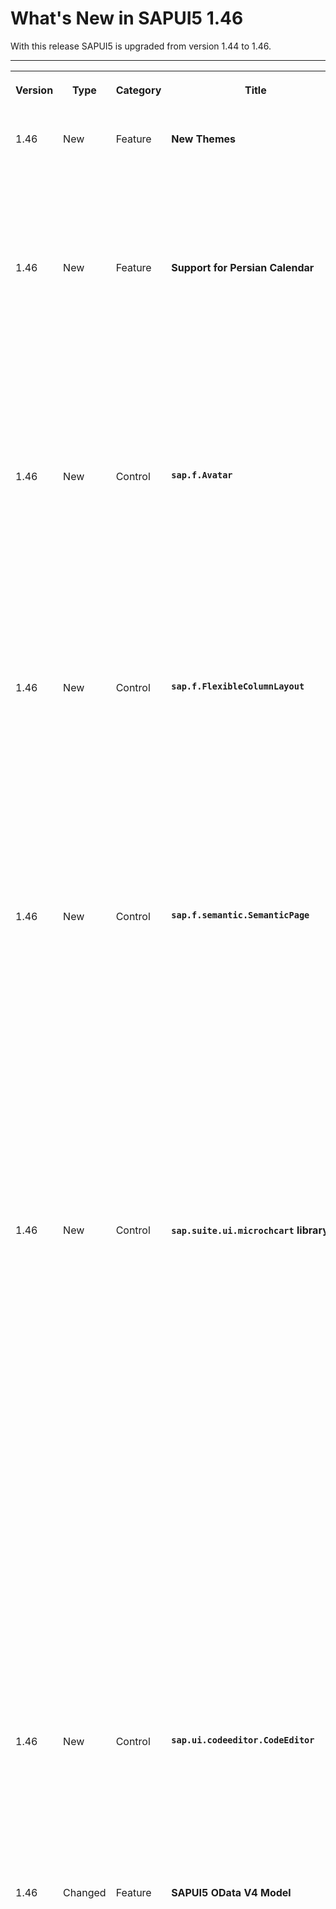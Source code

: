 <!-- loio6307539826e946eda7b619f2e679569a -->

# What's New in SAPUI5 1.46

With this release SAPUI5 is upgraded from version 1.44 to 1.46.

****


<table>
<tr>
<th valign="top">

Version

</th>
<th valign="top">

Type

</th>
<th valign="top">

Category

</th>
<th valign="top">

Title

</th>
<th valign="top">

Description

</th>
<th valign="top">

Action

</th>
<th valign="top">

Available as of

</th>
</tr>
<tr>
<td valign="top">

1.46 

</td>
<td valign="top">

New 

</td>
<td valign="top">

Feature 

</td>
<td valign="top">

**New Themes** 

</td>
<td valign="top">

**New Themes**

The High Contrast White \(HCW\) and High Contrast Black \(HCB\) themes \(`sap_belize_hcw` / `sap_belize_hcb`\) are now delivered with all SAP Fiori-related libraries. They offer a better visual experience for people with visual impairments. For more information, see [Accessibility](../04_Essentials/accessibility-322f55d.md).

<sub>New•Feature•Info Only•1.46</sub>

</td>
<td valign="top">

Info Only

</td>
<td valign="top">

2017-05-04

</td>
</tr>
<tr>
<td valign="top">

1.46 

</td>
<td valign="top">

New 

</td>
<td valign="top">

Feature 

</td>
<td valign="top">

**Support for Persian Calendar** 

</td>
<td valign="top">

**Support for Persian Calendar**

All our controls now support the Persian calendar. The Persian calendar is also sometimes referred to as "Solar Hijri", "Iranian" or "Farsi" calendar.

The Persian calendar year begins around March 21st of each Gregorian year and ends at around March 20th of the following year. To convert the Persian calendar years into the equivalent Gregorian year, add 621 or 622 years to the Persian calendar year depending on whether the Persian calendar year has begun or not.

![](images/WhatsNew_146_Persian_Calendar_bbe5a6a.png)

<sub>New•Feature•Info Only•1.46</sub>

</td>
<td valign="top">

Info Only 

</td>
<td valign="top">

2017-05-04

</td>
</tr>
<tr>
<td valign="top">

1.46 

</td>
<td valign="top">

New 

</td>
<td valign="top">

Control 

</td>
<td valign="top">

**`sap.f.Avatar`** 

</td>
<td valign="top">

**`sap.f.Avatar`**

**`sap.f.Avatar`** is an SAP Fiori 2.0 image-like control that has different display options for representing images, initials, and icons. It allows the usage of different content, shapes, and sizes depending on the use case.

![](images/WhatsNew_146_Avatar1_b6de75d.png)

There are several predefined sizes, as well as an option to set a custom size.

![](images/WhatsNew_146_Avatar2_9127c43.png)

For more information, see the [API Reference](https://ui5.sap.com/#/api/sap.f.Avatar) and the [Sample](https://ui5.sap.com/#/entity/sap.m.Avatar/sample/sap.m.sample.Avatar).

<sub>New•Control•Info Only•1.46</sub>

</td>
<td valign="top">

Info Only 

</td>
<td valign="top">

2017-05-04

</td>
</tr>
<tr>
<td valign="top">

1.46 

</td>
<td valign="top">

New 

</td>
<td valign="top">

Control 

</td>
<td valign="top">

**`sap.f.FlexibleColumnLayout`** 

</td>
<td valign="top">

**`sap.f.FlexibleColumnLayout`**

This control represents the new SAP Fiori 2.0 base layout for an app. It implements the master-detail-detail paradigm by displaying up to three pages in separate columns. The columns are referred to as `Begin`, `Mid`, and `End`, and their width is variable depending on the current layout.

There are several possible layouts that can be changed with the control's API, and also by the user with navigation arrows.

![](images/WhatsNew_146_FlexibleColumnLayout_2d2dc78.png)

For more information, see [Building an App with the Flexible Column Layout and Related Classes](../10_More_About_Controls/building-an-app-with-the-flexible-column-layout-and-related-classes-59a0e11.md), the [API Reference](https://ui5.sap.com/#/api/sap.f.FlexibleColumnLayout), and the [Sample](https://ui5.sap.com/#/entity/sap.f.FlexibleColumnLayout/sample/sap.f.sample.FlexibleColumnLayoutSimple).

<sub>New•Control•Info Only•1.46</sub>

</td>
<td valign="top">

Info Only 

</td>
<td valign="top">

2017-05-04

</td>
</tr>
<tr>
<td valign="top">

1.46 

</td>
<td valign="top">

New 

</td>
<td valign="top">

Control 

</td>
<td valign="top">

**`sap.f.semantic.SemanticPage`** 

</td>
<td valign="top">

**`sap.f.semantic.SemanticPage`**

This new SAP Fiori 2.0 control represents an enhanced `sap.f.DynamicPage` that contains controls with semantic-specific meaning. You can set different actions using the available aggregations, and the `sap.f.semantic.SemanticPage` will automatically position them in dedicated sections of the title or the footer of the page, facilitating the implementation of the SAP Fiori 2.0 design guidelines.

  
  
**Different types of actions in the title positioned in a predefined order**

![](images/WhatsNew_146_SemanticPage1_12fc656.png "Different types of actions in the title positioned in a
									predefined order")

  
  
**Different types of actions in the footer’s right and left areas, positioned in a predefined order**

![](images/WhatsNew_146_SemanticPage2_57b825f.png "Different types of actions in the footer’s right and left
									areas, positioned in a predefined order")

For more information, see the [API Reference](https://ui5.sap.com/#/api/sap.f.semantic.SemanticPage) and the [Sample](https://ui5.sap.com/#/entity/sap.f.semantic.SemanticPage/sample/sap.f.sample.SemanticPageFreeStyle).

<sub>New•Control•Info Only•1.46</sub>

</td>
<td valign="top">

Info Only 

</td>
<td valign="top">

2017-05-04

</td>
</tr>
<tr>
<td valign="top">

1.46 

</td>
<td valign="top">

New 

</td>
<td valign="top">

Control 

</td>
<td valign="top">

**`sap.suite.ui.microchcart` library** 

</td>
<td valign="top">

**`sap.suite.ui.microchcart` library**

The following new, interactive charts are available and have been designed especially for analytical applications:

-   The `sap.suite.ui.microchcart.InteractiveDonutChart` control visualizes the data \(only positive values\) as segments of a donut and provides the corresponding details as a legend in the control. You can interact with both the legend and the donut for selection actions that are synchronized between the legend and the donut.

    ![](images/WhatsNew_146_Interactive_Donut_6b80911.png)

    For more information, see the [API Reference](https://ui5.sap.com/#/api/sap.suite.ui.microchart.InteractiveDonutChart) and the [Sample](https://ui5.sap.com/#/entity/sap.suite.ui.microchart.InteractiveDonutChart/sample/sap.suite.ui.microchart.sample.InteractiveDonutChart).

-   The `sap.suite.ui.microchcart.InteractiveBarChart` control visualizes the data as horizontal bars upon which the user can interact for actions based on the selection. The data can be displayed as a positive or negative value with a divider for separating these values.

    ![](images/WhatsNew_146_Interactive_Bar_Chart_a25b069.png)

    For more information, see the [API Reference](https://ui5.sap.com/#/api/sap.suite.ui.microchart.InteractiveBarChart) and the [Sample](https://ui5.sap.com/#/entity/sap.suite.ui.microchart.InteractiveBarChart/sample/sap.suite.ui.microchart.sample.InteractiveBarChart).

-   The `sap.suite.ui.microchcart.InteractiveLineChart` control visualizes the data with connected points of a continuous set of dates or events with which the user can interact and trigger selection actions. The data can be displayed as a positive or negative value or both. The divider for separating these values changes respective to the values.

    ![](images/WhatsNew_146_Interactive_Line_Chart_527460b.png)

    For more information, see the [API Reference](https://ui5.sap.com/#/api/sap.suite.ui.microchart.InteractiveLineChart) and the [Sample](https://ui5.sap.com/#/entity/sap.suite.ui.microchart.InteractiveLineChart/sample/sap.suite.ui.microchart.sample.InteractiveLineChart).


<sub>New•Control•Info Only•1.46</sub>

</td>
<td valign="top">

Info Only 

</td>
<td valign="top">

2017-05-04

</td>
</tr>
<tr>
<td valign="top">

1.46 

</td>
<td valign="top">

New 

</td>
<td valign="top">

Control 

</td>
<td valign="top">

**`sap.ui.codeeditor.CodeEditor`** 

</td>
<td valign="top">

**`sap.ui.codeeditor.CodeEditor`**

You can use this control to visualize source code of various types, with syntax highlighting and line numbers, in edit and read-only mode, for example, in scenarios where you want the user to inspect and edit source code. The `CodeEditor` is a wrapper control for the open-source *Ace* code editor \(see [https://ace.c9.io](https://ace.c9.io)\). For more information, see the [API Reference](https://ui5.sap.com/#/api/sap.ui.codeeditor.CodeEditor) and the [Sample](https://ui5.sap.com/#/entity/sap.ui.codeeditor.CodeEditor/sample/sap.ui.codeeditor.sample.CodeEditor).

<sub>New•Control•Info Only•1.46</sub>

</td>
<td valign="top">

Info Only 

</td>
<td valign="top">

2017-05-04

</td>
</tr>
<tr>
<td valign="top">

1.46 

</td>
<td valign="top">

Changed 

</td>
<td valign="top">

Feature 

</td>
<td valign="top">

**SAPUI5 OData V4 Model** 

</td>
<td valign="top">

**SAPUI5 OData V4 Model**

The new version of the SAPUI5 OData V4 model now supports the following features:

-   Changing query options on `sap.ui.model.odata.v4.ODataListBinding` and `sap.ui.model.odata.v4.ODataContextBinding`

-   Requesting `$count` system query option on `sap.ui.model.odata.v4.ODataListBinding`

-   Accessing value lists

-   Forwarding the `$search` system query option

-   Branching from OData V4 model into metadata using the hash \(`#`\) character \(see [sap.ui.model.odata.v4.Context\#getObject\(\)](https://ui5.sap.com/#/api/sap.ui.model.odata.v4.ODataModel/methods/createBindingContext)\) in `template:with`


> ### Caution:  
> **Incompatibility Due to Bug Fix**
> 
> The following bug has been reported: If you call the [sap.ui.model.odata.v4.Context\#getObject\(\)](https://ui5.sap.com/#/api/sap.ui.model.odata.v4.Context/methods/getObject) or the [sap.ui.model.odata.v4.Context\#requestObject\(\)](https://ui5.sap.com/#/api/sap.ui.model.odata.v4.Context/methods/requestObject) methods without a parameter, the expected and documented behavior is that the same result is returned as if the parameter `sPath=""` had been specified. Due to the bug, however, the return value wraps the expected output that can then only be accessed via `.value[0]`, for example `oContext.getObject().value[0]`.
> 
> **If you have used this workaround, your application will break starting with SAPUI5 version 1.44.7.**
> 
> **Solution**: If your application needs to run with both the fixed and unfixed versions of SAPUI5, specify the `sPath=""` parameter, for `sPath` parameter. In both cases, you **must not** use the workaround with `.value[0]` any longer.

> ### Restriction:  
> Due to the limited feature scope of this version of the SAPUI5 OData V4 model, check that all required features are in place before developing applications. Check the detailed documentation of the features, as certain parts of a feature may be missing. While we aim to be compatible with existing controls, some controls might not work due to small incompatibilities compared to `sap.ui.model.odata.(v2.)ODataModel`, or due to missing features in the model \(such as tree binding\). This also applies to Smart Controls \(`sap.ui.comp` library\) and SAP Fiori Elements that do not support the SAPUI5 OData V4 model, as well as controls such as `TreeTable` and `AnalyticalTable`, which are not supported together with the SAPUI5 OData V4 model. The interface for applications has been changed for easier and more efficient use of the model. For a summary of these changes, see [Changes Compared to OData V2 Model](../04_Essentials/changes-compared-to-odata-v2-model-abd4d7c.md).

For more information, see [OData V4 Model](../04_Essentials/odata-v4-model-5de13cf.md), the [API Reference](https://ui5.sap.com/#/api/sap.ui.model.odata.v4), and the [sample](https://ui5.sap.com/#/entity/sap.ui.model.odata.v4.ODataModel).

<sub>Changed•Feature•Info Only•1.46</sub>

</td>
<td valign="top">

Info Only 

</td>
<td valign="top">

2017-05-04

</td>
</tr>
<tr>
<td valign="top">

1.46 

</td>
<td valign="top">

Changed 

</td>
<td valign="top">

Feature 

</td>
<td valign="top">

**OData V2 Model** 

</td>
<td valign="top">

**OData V2 Model**

For OData V2 models, the V2 annotation `sap:aggregation-role=”dimension”` is now converted into V4 annotation `"com.sap.vocabularies.Analytics.v1.Dimension" : { "Bool" : "true" }`.

V2 annotation `sap:aggregation-role="measure"` is now converted into V4 annotation `"com.sap.vocabularies.Analytics.v1.Measure" : { "Bool" : "true" }`.

For more information, see [Meta Model for OData V2](../04_Essentials/odata-v2-model-6c47b2b.md#loio341823349ed04df1813197f2a0d71db2) and the [API Reference](https://ui5.sap.com/#/api/sap.ui.model.odata.ODataMetaModel).

<sub>Changed•Feature•Info Only•1.46</sub>

</td>
<td valign="top">

Info Only 

</td>
<td valign="top">

2017-05-04

</td>
</tr>
<tr>
<td valign="top">

1.46 

</td>
<td valign="top">

Changed 

</td>
<td valign="top">

Feature 

</td>
<td valign="top">

**One Page Acceptance Tests \(OPA5\)** 

</td>
<td valign="top">

**One Page Acceptance Tests \(OPA5\)**

The new `LabelFor` matcher checks if a given control is associated with the `sap.m.Label` control by their `labelFor` property. You can use it when searching by the text property or by the `i18n` key of the `sap.m.Label` control. For more information, see [Cookbook for OPA5](../04_Essentials/cookbook-for-opa5-ce4b180.md), the [API Reference](https://ui5.sap.com/#/api/sap.ui.test.matchers.LabelFor), and the [Sample](https://ui5.sap.com/#/entity/sap.ui.test.matchers/sample/sap.ui.core.sample.matcher.LabelFor).

<sub>Changed•Feature•Info Only•1.46</sub>

</td>
<td valign="top">

Info Only 

</td>
<td valign="top">

2017-05-04

</td>
</tr>
<tr>
<td valign="top">

1.46 

</td>
<td valign="top">

Changed 

</td>
<td valign="top">

Feature 

</td>
<td valign="top">

**UI Adaptation at Runtime \(RTA\): SAP Fiori 2.0 design** 

</td>
<td valign="top">

**UI Adaptation at Runtime \(RTA\): SAP Fiori 2.0 design**

RTA with the SAP Fiori 2.0 design provides a fresh look and better user experience for key users when adapting the UI. For more information, see [SAPUI5 Flexibility: Enable Your App for UI Adaptation](../05_Developing_Apps/sapui5-flexibility-enable-your-app-for-ui-adaptation-f1430c0.md).

![](images/WhatsNew_146_RTA_dcde323.png)

<sub>Changed•Feature•Info Only•1.46</sub>

</td>
<td valign="top">

Info Only 

</td>
<td valign="top">

2017-05-04

</td>
</tr>
<tr>
<td valign="top">

1.46 

</td>
<td valign="top">

Changed 

</td>
<td valign="top">

Control 

</td>
<td valign="top">

**`sap.gantt`** 

</td>
<td valign="top">

**`sap.gantt`**

-   **Timeline Zooming with Mouse Wheel**: When you hover the mouse over a specific location in the chart area, you can scroll the mouse wheel while holding the [Ctrl\] + [Shift\]  keys to zoom in and out using the mouse pointer location as the zoom center.

-   **Zoom Strategies Enhanced**: The zoom strategies have been enhanced to allow for flexible zooming control. The interface includes a base class of `AxisTimeStrategyBase` and three default implementations. For more information, see the [API Reference](https://ui5.sap.com/#/api/sap.gantt.axistime.AxisTimeStrategyBase) and the [Sample](https://ui5.sap.com/#/entity/sap.gantt.GanttChartContainer/sample/sap.gantt.sample.BasicGanttChart).

-   **Automatic Scrolling**: When you drag a shape near the border of the Gantt chart, the timeline automatically scrolls to follow the shape position. The scrolling works both horizontally and vertically.


<sub>Changed•Control•Info Only•1.46</sub>

</td>
<td valign="top">

Info Only 

</td>
<td valign="top">

2017-05-04

</td>
</tr>
<tr>
<td valign="top">

1.46 

</td>
<td valign="top">

Changed 

</td>
<td valign="top">

Control 

</td>
<td valign="top">

**`sap.m.ComboBox`** 

</td>
<td valign="top">

**`sap.m.ComboBox`**

-   The value state error message is now visible above all list items in the dropdown list of the `sap.m.ComboBox`. This improves the usability on mobile devices \(tablets and phones\).

-   When the `ComboBox` displays two columns \(for example, key and value\), you can search and filter for matching strings in both columns. This is enabled with the `filterSecondaryValues` property. For more information, see the [API Reference](https://ui5.sap.com/#/api/sap.m.ComboBox/methods/getFilterSecondaryValues) and the [Sample](https://ui5.sap.com/#/entity/sap.m.ComboBox/sample/sap.m.sample.ComboBoxSearchBoth).


<sub>Changed•Control•Info Only•1.46</sub>

</td>
<td valign="top">

Info Only 

</td>
<td valign="top">

2017-05-04

</td>
</tr>
<tr>
<td valign="top">

1.46 

</td>
<td valign="top">

Changed 

</td>
<td valign="top">

Control 

</td>
<td valign="top">

**`sap.m.DatePicker`** 

</td>
<td valign="top">

**`sap.m.DatePicker`**

We have introduced a new `navigate` event. While navigating in the calendar popup of the `sap.m.DatePicker`, you can now receive an event containing the first and the last dates that are currently visible. You can use this information for lazy loading of special dates. For more information, see the [API Reference](https://ui5.sap.com/#/api/sap.m.DatePicker/events/navigate).

<sub>Changed•Control•Info Only•1.46</sub>

</td>
<td valign="top">

Info Only 

</td>
<td valign="top">

2017-05-04

</td>
</tr>
<tr>
<td valign="top">

1.46 

</td>
<td valign="top">

Changed 

</td>
<td valign="top">

Control 

</td>
<td valign="top">

**`sap.m.GenericTile`** 

</td>
<td valign="top">

**`sap.m.GenericTile`**

The new `Actions` `scope` property was added to provide an editing option for the `GenericTile` control when included on a Web page, for example, on the SAP Fiori launchpad. It is aligned explicitly with the interaction design of the SAP Fiori launchpad’s *Edit* mode. Both the `sap.m.GenericTile` and `sap.m.SlideTile` controls have been extended with this feature. You use the new `scope` property to switch the visual representation of the `GenericTile` or `SlideTile` on a Web page from the `Display` scope to the `Actions` scope. For more information, see the [API Reference](https://ui5.sap.com/#/api/sap.m.GenericTile) and the [Sample](https://ui5.sap.com/#/entity/sap.m.GenericTile/sample/sap.m.sample.GenericTileLineMode).

<sub>Changed•Control•Info Only•1.46</sub>

</td>
<td valign="top">

Info Only 

</td>
<td valign="top">

2017-05-04

</td>
</tr>
<tr>
<td valign="top">

1.46 

</td>
<td valign="top">

Changed 

</td>
<td valign="top">

Control 

</td>
<td valign="top">

**`sap.m.Input`** 

</td>
<td valign="top">

**`sap.m.Input`**

**`sap.m.Input`** and all inheriting controls now allow filtering and searching in two or more columns. Matching is done only on the initial character and the matching sequence is displayed in bold in the suggestion list.

![](images/WhatsNew_146_Input_f31e644.png)

For more information, see the [Sample](https://ui5.sap.com/#/entity/sap.m.Input/sample/sap.m.sample.InputAssistedTwoValues).

<sub>Changed•Control•Info Only•1.46</sub>

</td>
<td valign="top">

Info Only 

</td>
<td valign="top">

2017-05-04

</td>
</tr>
<tr>
<td valign="top">

1.46 

</td>
<td valign="top">

Changed 

</td>
<td valign="top">

Control 

</td>
<td valign="top">

**`sap.m.MessageBox`** 

</td>
<td valign="top">

**`sap.m.MessageBox`**

**`sap.m.MessageBox`** can now hold and display formatted text \(`sap.m.FormattedText`\) and JSON content. This allows you to display message boxes with complex content. For more information, see the [Sample](https://ui5.sap.com/#/entity/sap.m.MessageBox/sample/sap.m.sample.MessageBoxInfo).

<sub>Changed•Control•Info Only•1.46</sub>

</td>
<td valign="top">

Info Only 

</td>
<td valign="top">

2017-05-04

</td>
</tr>
<tr>
<td valign="top">

1.46 

</td>
<td valign="top">

Changed 

</td>
<td valign="top">

Control 

</td>
<td valign="top">

**`sap.m.MultiComboBox`** 

</td>
<td valign="top">

**`sap.m.MultiComboBox`**

The delay for text validation in the `sap.m.MultiComboBox` has been changed in order to react correctly to special inputs in non-Latin languages \(for example, Chinese\).

<sub>Changed•Control•Info Only•1.46</sub>

</td>
<td valign="top">

Info Only 

</td>
<td valign="top">

2017-05-04

</td>
</tr>
<tr>
<td valign="top">

1.46 

</td>
<td valign="top">

Changed 

</td>
<td valign="top">

Control 

</td>
<td valign="top">

**`sap.m.MultiInput`** 

</td>
<td valign="top">

**`sap.m.MultiInput`**

**`sap.m.MultiInput`** has been refactored to improve performance and accessibility. The `tokenChange()` event is deprecated and replaced with the new `tokenUpdate()`. For more information, see the [API Reference](https://ui5.sap.com/#/api/sap.m.MultiInput/events/tokenUpdate).

<sub>Changed•Control•Info Only•1.46</sub>

</td>
<td valign="top">

Info Only 

</td>
<td valign="top">

2017-05-04

</td>
</tr>
<tr>
<td valign="top">

1.46 

</td>
<td valign="top">

Changed 

</td>
<td valign="top">

Control 

</td>
<td valign="top">

**`sap.m.NotificationListItem / sap.m.NotificationListGroup`** 

</td>
<td valign="top">

**`sap.m.NotificationListItem / sap.m.NotificationListGroup`**

We have implemented several new features:

-   When the maximum number of notifications is reached, a message is shown on the bottom of the `NotificationListGroup` notifying the user about additional notifications that are hidden.

    ![](images/WhatsNew_146_NotificationListMore_4387085.png)

-   Action buttons have been moved from the footer of the `NotificationListItem` to the header to improve usability.

    ![](images/WhatsNew_146_NoficiationActions_2b1c9e0.png)


For more information, see the samples [Notification List Item](https://ui5.sap.com/#/entity/sap.m.NotificationListItem/sample/sap.m.sample.NotificationListItem) and [Notification List Group with Max Number of Notifications Reached](https://ui5.sap.com/#/entity/sap.m.NotificationListGroup/sample/sap.m.sample.MaxNumberOfNotificationsReached). 

<sub>Changed•Control•Info Only•1.46</sub>

</td>
<td valign="top">

Info Only 

</td>
<td valign="top">

2017-05-04

</td>
</tr>
<tr>
<td valign="top">

1.46 

</td>
<td valign="top">

Changed 

</td>
<td valign="top">

Control 

</td>
<td valign="top">

**`sap.m.PlanningCalendar`** 

</td>
<td valign="top">

**`sap.m.PlanningCalendar`**

We have introduced a new `rowHeaderClick` event. You can now receive an event when a row header of the `sap.m.PlanningCalendar` is clicked. For more information, see the [API Reference](https://ui5.sap.com/#/api/sap.m.PlanningCalendar/events/rowHeaderClick).

<sub>Changed•Control•Info Only•1.46</sub>

</td>
<td valign="top">

Info Only 

</td>
<td valign="top">

2017-05-04

</td>
</tr>
<tr>
<td valign="top">

1.46 

</td>
<td valign="top">

Changed 

</td>
<td valign="top">

Control 

</td>
<td valign="top">

**`sap.m.QuickView / sap.m.QuickViewCard`** 

</td>
<td valign="top">

**`sap.m.QuickView / sap.m.QuickViewCard`**

**`sap.m.QuickView`** and **`sap.m.QuickViewCard`** have a new parameter called `navOrigin` that improves the navigation when you use data binding. The new parameter is set in the `navigate` and `afterNavigate` events and holds a link to the originating card. For more information, see the [API Reference](https://ui5.sap.com/#/api/sap.m.QuickViewBase/events/afterNavigate).

<sub>Changed•Control•Info Only•1.46</sub>

</td>
<td valign="top">

Info Only 

</td>
<td valign="top">

2017-05-04

</td>
</tr>
<tr>
<td valign="top">

1.46 

</td>
<td valign="top">

Changed 

</td>
<td valign="top">

Control 

</td>
<td valign="top">

**`sap.m.Slider / sap.m.RangeSlider`** 

</td>
<td valign="top">

**`sap.m.Slider / sap.m.RangeSlider`**

**`sap.m.Slider`** and **`sap.m.RangeSlider`** can display labels for tick marks. The labels are defined and represented as a `sap.m.ResponsiveScale`, which is logically decoupled from the slider. For more information, see the [API Reference](https://ui5.sap.com/#/api/sap.m.ResponsiveScale) and the [Sample](https://ui5.sap.com/#/entity/sap.m.Slider/sample/sap.m.sample.Slider).

![](images/WhatsNew_146_Slider_b11c763.png)

<sub>Changed•Control•Info Only•1.46</sub>

</td>
<td valign="top">

Info Only 

</td>
<td valign="top">

2017-05-04

</td>
</tr>
<tr>
<td valign="top">

1.46 

</td>
<td valign="top">

Changed 

</td>
<td valign="top">

Control 

</td>
<td valign="top">

**`sap.m.Table`** 

</td>
<td valign="top">

**`sap.m.Table`**

Screen reader support for `sap.m.Table` has been improved. For more information, see the [API Reference](https://ui5.sap.com/#/api/sap.m.Table).

<sub>Changed•Control•Info Only•1.46</sub>

</td>
<td valign="top">

Info Only 

</td>
<td valign="top">

2017-05-04

</td>
</tr>
<tr>
<td valign="top">

1.46 

</td>
<td valign="top">

Changed 

</td>
<td valign="top">

Control 

</td>
<td valign="top">

**`sap.m.UploadCollection`** 

</td>
<td valign="top">

**`sap.m.UploadCollection`**

To add an item to the upload list, you can also use drag & drop on your desktop or tablet. This feature is available in both the *Instant Upload* and *Upload Pending* scenarios. For more information, see the [API Reference](https://ui5.sap.com/#/api/sap.m.UploadCollection) and the [Samples](https://ui5.sap.com/#/entity/sap.m.UploadCollection).

<sub>Changed•Control•Info Only•1.46</sub>

</td>
<td valign="top">

Info Only 

</td>
<td valign="top">

2017-05-04

</td>
</tr>
<tr>
<td valign="top">

1.46 

</td>
<td valign="top">

Changed 

</td>
<td valign="top">

Control 

</td>
<td valign="top">

**`sap.suite.ui.commons.Timeline`** 

</td>
<td valign="top">

**`sap.suite.ui.commons.Timeline`**

-   With the new `groupByType` property, you can group timeline posts by a time period. This includes grouping posts by year, quarter, month, week, or day. You can also specify a custom grouping function using the `setCustomGrouping` method.

-   Using the `lazyLoading` property, you can set the timeline to load new posts automatically as the user scrolls along the timeline axis.


For more information, see the [API Reference](https://ui5.sap.com/#/api/sap.suite.ui.commons.Timeline) and the [Samples](https://ui5.sap.com/#/entity/sap.suite.ui.commons.Timeline). 

<sub>Changed•Control•Info Only•1.46</sub>

</td>
<td valign="top">

Info Only 

</td>
<td valign="top">

2017-05-04

</td>
</tr>
<tr>
<td valign="top">

1.46 

</td>
<td valign="top">

Changed 

</td>
<td valign="top">

Control 

</td>
<td valign="top">

**`sap.ui.comp` \(smart controls\)** 

</td>
<td valign="top">

**`sap.ui.comp` \(smart controls\)**

The samples in the Demo Kit have been enhanced for the `SmartField`, `SmartLink` , and `FilterBar` controls.

<sub>Changed•Control•Info Only•1.46</sub>

</td>
<td valign="top">

Info Only 

</td>
<td valign="top">

2017-05-04

</td>
</tr>
<tr>
<td valign="top">

1.46 

</td>
<td valign="top">

Changed 

</td>
<td valign="top">

Control 

</td>
<td valign="top">

**`sap.ui.comp.smartfield.SmartField`** 

</td>
<td valign="top">

**`sap.ui.comp.smartfield.SmartField`**

-   Numeric values for annotation `sap:display-format` or `com.sap.vocabularies.Common.v1.IsDigitSequence` \(v4 annotation\) are now displayed without leading zeros, if the annotation is of type `string` and `sap:display-format="NonNegative"`.

-   Email, phone number, and URL annotations are now supported \(`com.sap.vocabularies.Communication.v1.IsEmailAddress`, `com.sap.vocabularies.Communication.v1.IsPhoneNumber`, `Org.OData.Core.V1.IsUrl`\). If you choose the relevant link for each of these annotations, it takes you directly to the required application , for example, the email application on your device for the email annotation.

-   `com.sap.vocabularies.Common.v1.ValueListWithFixedValues` is now supported \(v4 annotation\) and replaces the existing v2 annotation `sap:value-list="fixed-values"`.


For more information, see the [API Reference](https://ui5.sap.com/#/api/sap.ui.comp.smartfield.SmartField) and the [Samples](https://ui5.sap.com/#/entity/sap.ui.comp.smartfield.SmartField/samples).

<sub>Changed•Control•Info Only•1.46</sub>

</td>
<td valign="top">

Info Only 

</td>
<td valign="top">

2017-05-04

</td>
</tr>
<tr>
<td valign="top">

1.46 

</td>
<td valign="top">

Changed 

</td>
<td valign="top">

Control 

</td>
<td valign="top">

**`sap.ui.comp.SmartFilterBar`** 

</td>
<td valign="top">

**`sap.ui.comp.SmartFilterBar`**

`DateRangeType` now allows for a more sophisticated handling of dates by providing a popover for the field with additional functions, such as a typeahead feature.

![](images/WhatsNew_146_SmartFilterBar_29921c4.png)

For more information, see the [API Reference](https://ui5.sap.com/#/api/sap.ui.comp.smartfilterbar.SmartFilterBar) and the [Samples](https://ui5.sap.com/#/entity/sap.ui.comp.smartcontrols).

<sub>Changed•Control•Info Only•1.46</sub>

</td>
<td valign="top">

Info Only 

</td>
<td valign="top">

2017-05-04

</td>
</tr>
<tr>
<td valign="top">

1.46 

</td>
<td valign="top">

Changed 

</td>
<td valign="top">

Control 

</td>
<td valign="top">

**`sap.ui.comp.SmartLink`** 

</td>
<td valign="top">

**`sap.ui.comp.SmartLink`**

You can now restore the previous state of a list of selected links under *Define Links*. For more information, see the [API Reference](https://ui5.sap.com/#/api/sap.ui.comp.navpopover.SmartLink) and the [Sample](https://ui5.sap.com/#/entity/sap.ui.comp.navpopover.SmartLink/sample/sap.ui.comp.sample.smartlink.example_08). 

<sub>Changed•Control•Info Only•1.46</sub>

</td>
<td valign="top">

Info Only 

</td>
<td valign="top">

2017-05-04

</td>
</tr>
<tr>
<td valign="top">

1.46 

</td>
<td valign="top">

Changed 

</td>
<td valign="top">

Control 

</td>
<td valign="top">

**`sap.ui.comp.smarttable.SmartTable`** 

</td>
<td valign="top">

**`sap.ui.comp.smarttable.SmartTable`**

You can now highlight items, for example to indicate an error. For more information, see the [API Reference](https://ui5.sap.com/#/api/sap.ui.comp.smarttable.SmartTable).

<sub>Changed•Control•Info Only•1.46</sub>

</td>
<td valign="top">

Info Only 

</td>
<td valign="top">

2017-05-04

</td>
</tr>
<tr>
<td valign="top">

1.46 

</td>
<td valign="top">

Changed 

</td>
<td valign="top">

Control 

</td>
<td valign="top">

**`sap.ui.layout.form.Form`** 

</td>
<td valign="top">

**`sap.ui.layout.form.Form`**

The samples in the Demo Kit have been improved.

<sub>Changed•Control•Info Only•1.46</sub>

</td>
<td valign="top">

Info Only 

</td>
<td valign="top">

2017-05-04

</td>
</tr>
<tr>
<td valign="top">

1.46 

</td>
<td valign="top">

Changed 

</td>
<td valign="top">

Control 

</td>
<td valign="top">

**`sap.ui.table.*`** 

</td>
<td valign="top">

**`sap.ui.table.*`**

-   Keyboard navigation has been enhanced for *Edit* mode.

-   You can now define row-specific actions, such as navigation. The actions remain available on the right even when you scroll horizontally.


For more information, see the [API Reference](https://ui5.sap.com/#/api/sap.ui.Table) and the [Sample](https://ui5.sap.com/#/entity/sap.ui.table.Table/sample/sap.ui.table.sample.RowAction). 

<sub>Changed•Control•Info Only•1.46</sub>

</td>
<td valign="top">

Info Only 

</td>
<td valign="top">

2017-05-04

</td>
</tr>
<tr>
<td valign="top">

1.46 

</td>
<td valign="top">

Changed 

</td>
<td valign="top">

SAP Fiori Elements 

</td>
<td valign="top">

**SAP Fiori Elements** 

</td>
<td valign="top">

**SAP Fiori Elements**

**List Report and Object Page**

General Features:

-   Direct links from fields

    Using the `DataFieldWithIntentBasedNavigation` annotation, fields can now link directly to a specific action of a semantic object instead of using the smart link popup. For more information, see [Configuring External Navigation](../06_SAP_Fiori_Elements/configuring-external-navigation-1d4a0f9.md).

-   Navigation targets

    Table toolbar actions for intent-based navigation are now displayed or hidden based on the availability of the navigation target on the current platform.

-   Navigation at row level

    In grid and analytical tables, users can now navigate to the object page, at row level. The *Show Detail* button has been removed for these tables. For more information, see [Tables](../06_SAP_Fiori_Elements/tables-c0f6592.md).


Object Page View:

-   Performance optimization for side effects

    Previously, if no side effect annotation was specified, the whole object page was refreshed upon a change. Now, if there is no side effect annotation, the page is not refreshed automatically. This system behavior optimizes performance. For backward compatibility reasons, you have to enable the new system behavior in the application descriptor. For more information, see [Using Global Side Effects](../06_SAP_Fiori_Elements/using-global-side-effects-955ae31.md).

-   Form actions

    You can now add form actions to toolbars in object page facets. The following actions are supported:

    -   `DateFieldForActions`

    -   `DateFieldForIntentBasedNavigation`

    -   Custom actions using an extension point


    For more information, see [Adding Action Buttons to Forms in Sections](../06_SAP_Fiori_Elements/adding-action-buttons-to-forms-in-sections-e64efda.md) and [Adding Custom Actions Using Extension Points](../06_SAP_Fiori_Elements/adding-custom-actions-using-extension-points-7619517.md).

-   Contact information

    Quickviews with contact details can now also be displayed in forms and tables. For more information, see [Form Facet](../06_SAP_Fiori_Elements/form-facet-ff0ae0b.md).

-   Create and edit mode usability

    In create and edit draft mode, subitem object pages contain an *Apply* action in the footer. This action concludes the current create or edit activity, saves the draft, and navigates one step up in the object hierarchy. For more information, see [Draft Handling](../06_SAP_Fiori_Elements/draft-handling-ed9aa41.md).


List Report View:

-   Tree table

    You can now use tree tables in the list report page. Note that you can use this table type only in apps for ready-only scenarios. For more information, see [Tables](../06_SAP_Fiori_Elements/tables-c0f6592.md).


**Overview Pages \(OVP\)**

Overview pages have been enhanced with the following features:

-   **Custom Breakout Filters**

    You can now use custom breakout filters to add custom filters of your choice. You can also define custom controls for implementing custom filters. For more information, see [Configuring the Global Filter](../06_SAP_Fiori_Elements/configuring-the-global-filter-73d9693.md).

-   **Passing Sorting Parameters from OVP to an SAP Fiori Elements App**

    You can now pass sort order parameters when you navigate from OVP to an external SAP Fiori elements application. For more information, see [Configuring Sort Properties](../06_SAP_Fiori_Elements/configuring-sort-properties-41af842.md).

-   **Link List Card Enhancement**

    The *Link List* card has been enhanced to align with other overview page cards. It now supports qualifiers in annotations and global filter usage for dynamic data. For more information, see [Link List Cards](../06_SAP_Fiori_Elements/link-list-cards-0326f91.md).

-   **UI Enhancements**

    -   Page loading error messages overlay the entire overview page and appear as a full page message.

    -   The smart filter bar is aligned to match the width of cards.

    -   The content area in list cards and bar chart list cards is now flexible and responsive.

    -   The text area truncates based on the length of the values.

    -   Support for Belize theme for overview page applications. Using the SAP UI theme designer you can customize your application styles.



<sub>Changed•SAP Fiori Elements•Info Only•1.46</sub>

</td>
<td valign="top">

Info Only 

</td>
<td valign="top">

2017-05-04

</td>
</tr>
<tr>
<td valign="top">

1.46 

</td>
<td valign="top">

Changed 

</td>
<td valign="top">

Feature 

</td>
<td valign="top">

**Demo Kit Improvements** 

</td>
<td valign="top">

**Demo Kit Improvements**

-   You can now switch the *Samples* to the new *High Contrast White* theme from the *Settings* menu.

-   We reworked the landing page for the *Demo Apps* in the Demo Kit. It now features and highlights demo apps in multiple categories, and tests and related documentation chapters are now linked. Check it out at [Demo Apps](https://ui5.sap.com/#demoapps).

-   New and reworked demo apps:

    -   *Browse Orders*: A new master-detail app with features for browsing orders

        ![](images/WhatsNew_146_Demo_App_67c3046.png)

    -   *RTA \(FLP\)*: UI Adaptation at Runtime \(RTA\) with SAP Fiori 2.0 design with SAP Fiori launchpad features

        For more information, see [SAPUI5 Flexibility: Enable Your App for UI Adaptation](../05_Developing_Apps/sapui5-flexibility-enable-your-app-for-ui-adaptation-f1430c0.md).

        ![](images/WhatsNew_146_RTA_2_8d62690.png)

    -   *Shop Administrator*: The tool page demo app has been completely renovated and now showcases a shop administration scenario with controls from the `sap.tnt`, `sap.ui.layout`, and `sap.suite.ui` library.

        ![](images/WhatsNew_146_ShopAdmin_a053afd.png)



<sub>Changed•Feature•Info Only•1.46</sub>

</td>
<td valign="top">

Info Only 

</td>
<td valign="top">

2017-05-04

</td>
</tr>
</table>

**Related Information**  


[What's New in SAPUI5 1.134](what-s-new-in-sapui5-1-134-c512d71.md "With this release SAPUI5 is upgraded from version 1.133 to 1.134.")

[What's New in SAPUI5 1.133](what-s-new-in-sapui5-1-133-86d7605.md "With this release SAPUI5 is upgraded from version 1.132 to 1.133.")

[What's New in SAPUI5 1.132](what-s-new-in-sapui5-1-132-bd2e61f.md "With this release SAPUI5 is upgraded from version 1.131 to 1.132.")

[What's New in SAPUI5 1.131](what-s-new-in-sapui5-1-131-7d24d94.md "With this release SAPUI5 is upgraded from version 1.130 to 1.131.")

[What's New in SAPUI5 1.130](what-s-new-in-sapui5-1-130-85609d4.md "With this release SAPUI5 is upgraded from version 1.129 to 1.130.")

[What's New in SAPUI5 1.129](what-s-new-in-sapui5-1-129-d22b8af.md "With this release SAPUI5 is upgraded from version 1.128 to 1.129.")

[What's New in SAPUI5 1.128](what-s-new-in-sapui5-1-128-1f76220.md "With this release SAPUI5 is upgraded from version 1.127 to 1.128.")

[What's New in SAPUI5 1.127](what-s-new-in-sapui5-1-127-e5e1317.md "With this release SAPUI5 is upgraded from version 1.126 to 1.127.")

[What's New in SAPUI5 1.126](what-s-new-in-sapui5-1-126-1d98116.md "With this release SAPUI5 is upgraded from version 1.125 to 1.126.")

[What's New in SAPUI5 1.125](what-s-new-in-sapui5-1-125-9d87044.md "With this release SAPUI5 is upgraded from version 1.124 to 1.125.")

[What's New in SAPUI5 1.124](what-s-new-in-sapui5-1-124-7f77c3f.md "With this release SAPUI5 is upgraded from version 1.123 to 1.124.")

[What's New in SAPUI5 1.123](what-s-new-in-sapui5-1-123-9d00ac7.md "With this release SAPUI5 is upgraded from version 1.122 to 1.123.")

[What's New in SAPUI5 1.122](what-s-new-in-sapui5-1-122-5d078da.md "With this release SAPUI5 is upgraded from version 1.121 to 1.122.")

[What's New in SAPUI5 1.121](what-s-new-in-sapui5-1-121-91a4a2f.md "With this release SAPUI5 is upgraded from version 1.120 to 1.121.")

[What's New in SAPUI5 1.120](what-s-new-in-sapui5-1-120-2359b63.md "With this release SAPUI5 is upgraded from version 1.119 to 1.120.")

[What's New in SAPUI5 1.119](what-s-new-in-sapui5-1-119-0b1903a.md "With this release SAPUI5 is upgraded from version 1.118 to 1.119.")

[What's New in SAPUI5 1.118](what-s-new-in-sapui5-1-118-3eecbde.md "With this release SAPUI5 is upgraded from version 1.117 to 1.118.")

[What's New in SAPUI5 1.117](what-s-new-in-sapui5-1-117-029d3b4.md "With this release SAPUI5 is upgraded from version 1.116 to 1.117.")

[What's New in SAPUI5 1.116](what-s-new-in-sapui5-1-116-ebd6f34.md "With this release SAPUI5 is upgraded from version 1.115 to 1.116.")

[What's New in SAPUI5 1.115](what-s-new-in-sapui5-1-115-409fde8.md "With this release SAPUI5 is upgraded from version 1.114 to 1.115.")

[What's New in SAPUI5 1.114](what-s-new-in-sapui5-1-114-890fce1.md "With this release SAPUI5 is upgraded from version 1.113 to 1.114.")

[What's New in SAPUI5 1.113](what-s-new-in-sapui5-1-113-a9553fe.md "With this release SAPUI5 is upgraded from version 1.112 to 1.113.")

[What's New in SAPUI5 1.112](what-s-new-in-sapui5-1-112-34afc69.md "With this release SAPUI5 is upgraded from version 1.111 to 1.112.")

[What's New in SAPUI5 1.111](what-s-new-in-sapui5-1-111-7a67837.md "With this release SAPUI5 is upgraded from version 1.110 to 1.111.")

[What's New in SAPUI5 1.110](what-s-new-in-sapui5-1-110-71a855c.md "With this release SAPUI5 is upgraded from version 1.109 to 1.110.")

[What's New in SAPUI5 1.109](what-s-new-in-sapui5-1-109-3264bd2.md "With this release SAPUI5 is upgraded from version 1.108 to 1.109.")

[What's New in SAPUI5 1.108](what-s-new-in-sapui5-1-108-66e33f0.md "With this release SAPUI5 is upgraded from version 1.107 to 1.108.")

[What's New in SAPUI5 1.107](what-s-new-in-sapui5-1-107-d4ff916.md "With this release SAPUI5 is upgraded from version 1.106 to 1.107.")

[What's New in SAPUI5 1.106](what-s-new-in-sapui5-1-106-5b497b0.md "With this release SAPUI5 is upgraded from version 1.105 to 1.106.")

[What's New in SAPUI5 1.105](what-s-new-in-sapui5-1-105-4d6c00e.md "With this release SAPUI5 is upgraded from version 1.104 to 1.105.")

[What's New in SAPUI5 1.104](what-s-new-in-sapui5-1-104-69e567c.md "With this release SAPUI5 is upgraded from version 1.103 to 1.104.")

[What's New in SAPUI5 1.103](what-s-new-in-sapui5-1-103-0e98c76.md "With this release SAPUI5 is upgraded from version 1.102 to 1.103.")

[What's New in SAPUI5 1.102](what-s-new-in-sapui5-1-102-f038c99.md "With this release SAPUI5 is upgraded from version 1.101 to 1.102.")

[What's New in SAPUI5 1.101](what-s-new-in-sapui5-1-101-7733b00.md "With this release SAPUI5 is upgraded from version 1.100 to 1.101.")

[What's New in SAPUI5 1.100](what-s-new-in-sapui5-1-100-27dec1d.md "With this release SAPUI5 is upgraded from version 1.99 to 1.100.")

[What's New in SAPUI5 1.99](what-s-new-in-sapui5-1-99-4f35848.md "With this release SAPUI5 is upgraded from version 1.98 to 1.99.")

[What's New in SAPUI5 1.98](what-s-new-in-sapui5-1-98-d9f16f2.md "With this release SAPUI5 is upgraded from version 1.97 to 1.98.")

[What's New in SAPUI5 1.97](what-s-new-in-sapui5-1-97-fa0e282.md "With this release SAPUI5 is upgraded from version 1.96 to 1.97.")

[What's New in SAPUI5 1.96](what-s-new-in-sapui5-1-96-7a9269f.md "With this release SAPUI5 is upgraded from version 1.95 to 1.96.")

[What's New in SAPUI5 1.95](what-s-new-in-sapui5-1-95-a1aea67.md "With this release SAPUI5 is upgraded from version 1.94 to 1.95.")

[What's New in SAPUI5 1.94](what-s-new-in-sapui5-1-94-c40f1e6.md "With this release SAPUI5 is upgraded from version 1.93 to 1.94.")

[What's New in SAPUI5 1.93](what-s-new-in-sapui5-1-93-f273340.md "With this release SAPUI5 is upgraded from version 1.92 to 1.93.")

[What's New in SAPUI5 1.92](what-s-new-in-sapui5-1-92-1ef345d.md "With this release SAPUI5 is upgraded from version 1.91 to 1.92.")

[What's New in SAPUI5 1.91](what-s-new-in-sapui5-1-91-0a2bd79.md "With this release SAPUI5 is upgraded from version 1.90 to 1.91.")

[What's New in SAPUI5 1.90](what-s-new-in-sapui5-1-90-91c10c2.md "With this release SAPUI5 is upgraded from version 1.89 to 1.90.")

[What's New in SAPUI5 1.89](what-s-new-in-sapui5-1-89-e56cddc.md "With this release SAPUI5 is upgraded from version 1.88 to 1.89.")

[What's New in SAPUI5 1.88](what-s-new-in-sapui5-1-88-e15a206.md "With this release SAPUI5 is upgraded from version 1.87 to 1.88.")

[What's New in SAPUI5 1.87](what-s-new-in-sapui5-1-87-b506da7.md "With this release SAPUI5 is upgraded from version 1.86 to 1.87.")

[What's New in SAPUI5 1.86](what-s-new-in-sapui5-1-86-4c1c959.md "With this release SAPUI5 is upgraded from version 1.85 to 1.86.")

[What's New in SAPUI5 1.85](what-s-new-in-sapui5-1-85-1d18eb5.md "With this release SAPUI5 is upgraded from version 1.84 to 1.85.")

[What's New in SAPUI5 1.84](what-s-new-in-sapui5-1-84-dc76640.md "With this release SAPUI5 is upgraded from version 1.82 to 1.84.")

[What's New in SAPUI5 1.82](what-s-new-in-sapui5-1-82-3a8dd13.md "With this release SAPUI5 is upgraded from version 1.81 to 1.82.")

[What's New in SAPUI5 1.81](what-s-new-in-sapui5-1-81-f5e2a21.md "With this release SAPUI5 is upgraded from version 1.80 to 1.81.")

[What's New in SAPUI5 1.80](what-s-new-in-sapui5-1-80-8cee506.md "With this release SAPUI5 is upgraded from version 1.79 to 1.80.")

[What's New in SAPUI5 1.79](what-s-new-in-sapui5-1-79-99c4cdc.md "With this release SAPUI5 is upgraded from version 1.78 to 1.79.")

[What's New in SAPUI5 1.78](what-s-new-in-sapui5-1-78-f09b63e.md "With this release SAPUI5 is upgraded from version 1.77 to 1.78.")

[What's New in SAPUI5 1.77](what-s-new-in-sapui5-1-77-c46b439.md "With this release SAPUI5 is upgraded from version 1.76 to 1.77.")

[What's New in SAPUI5 1.76](what-s-new-in-sapui5-1-76-aad03b5.md "With this release SAPUI5 is upgraded from version 1.75 to 1.76.")

[What's New in SAPUI5 1.75](what-s-new-in-sapui5-1-75-5cbb62d.md "With this release SAPUI5 is upgraded from version 1.74 to 1.75.")

[What's New in SAPUI5 1.74](what-s-new-in-sapui5-1-74-c22208a.md "With this release SAPUI5 is upgraded from version 1.73 to 1.74.")

[What's New in SAPUI5 1.73](what-s-new-in-sapui5-1-73-231dd13.md "With this release SAPUI5 is upgraded from version 1.72 to 1.73.")

[What's New in SAPUI5 1.72](what-s-new-in-sapui5-1-72-521cad9.md "With this release SAPUI5 is upgraded from version 1.71 to 1.72.")

[What's New in SAPUI5 1.71](what-s-new-in-sapui5-1-71-a93a6a3.md "With this release SAPUI5 is upgraded from version 1.70 to 1.71.")

[What's New in SAPUI5 1.70](what-s-new-in-sapui5-1-70-f073d69.md "With this release SAPUI5 is upgraded from version 1.69 to 1.70.")

[What's New in SAPUI5 1.69](what-s-new-in-sapui5-1-69-89a18bd.md "With this release SAPUI5 is upgraded from version 1.68 to 1.69.")

[What's New in SAPUI5 1.68](what-s-new-in-sapui5-1-68-f94bf93.md "With this release SAPUI5 is upgraded from version 1.67 to 1.68.")

[What's New in SAPUI5 1.67](what-s-new-in-sapui5-1-67-a6b1472.md "With this release SAPUI5 is upgraded from version 1.66 to 1.67.")

[What's New in SAPUI5 1.66](what-s-new-in-sapui5-1-66-c9896e9.md "With this release SAPUI5 is upgraded from version 1.65 to 1.66.")

[What's New in SAPUI5 1.65](what-s-new-in-sapui5-1-65-0f5acfd.md "With this release SAPUI5 is upgraded from version 1.64 to 1.65.")

[What's New in SAPUI5 1.64](what-s-new-in-sapui5-1-64-0e30822.md "With this release SAPUI5 is upgraded from version 1.63 to 1.64.")

[What's New in SAPUI5 1.63](what-s-new-in-sapui5-1-63-e8d9da7.md "With this release SAPUI5 is upgraded from version 1.62 to 1.63.")

[What's New in SAPUI5 1.62](what-s-new-in-sapui5-1-62-771f4d5.md "With this release SAPUI5 is upgraded from version 1.61 to 1.62.")

[What's New in SAPUI5 1.61](what-s-new-in-sapui5-1-61-d991552.md "With this release SAPUI5 is upgraded from version 1.60 to 1.61.")

[What's New in SAPUI5 1.60](what-s-new-in-sapui5-1-60-5a0e1f7.md "With this release SAPUI5 is upgraded from version 1.58 to 1.60.")

[What's New in SAPUI5 1.58](what-s-new-in-sapui5-1-58-7c927aa.md "With this release SAPUI5 is upgraded from version 1.56 to 1.58.")

[What's New in SAPUI5 1.56](what-s-new-in-sapui5-1-56-108b7fd.md "With this release SAPUI5 is upgraded from version 1.54 to 1.56.")

[What's New in SAPUI5 1.54](what-s-new-in-sapui5-1-54-c838330.md "With this release SAPUI5 is upgraded from version 1.52 to 1.54.")

[What's New in SAPUI5 1.52](what-s-new-in-sapui5-1-52-849e1b6.md "With this release SAPUI5 is upgraded from version 1.50 to 1.52.")

[What's New in SAPUI5 1.50](what-s-new-in-sapui5-1-50-759e9f3.md "With this release SAPUI5 is upgraded from version 1.48 to 1.50.")

[What's New in SAPUI5 1.48](what-s-new-in-sapui5-1-48-fa1efac.md "With this release SAPUI5 is upgraded from version 1.46 to 1.48.")

[What's New in SAPUI5 1.44](what-s-new-in-sapui5-1-44-a0cb7a0.md "With this release SAPUI5 is upgraded from version 1.42 to 1.44.")

[What's New in SAPUI5 1.42](what-s-new-in-sapui5-1-42-468b05d.md "With this release SAPUI5 is upgraded from version 1.40 to 1.42.")

[What's New in SAPUI5 1.40](what-s-new-in-sapui5-1-40-fbab50e.md "With this release SAPUI5 is upgraded from version 1.38 to 1.40.")

[What's New in SAPUI5 1.38](what-s-new-in-sapui5-1-38-f218918.md "With this release SAPUI5 is upgraded from version 1.36 to 1.38.")

